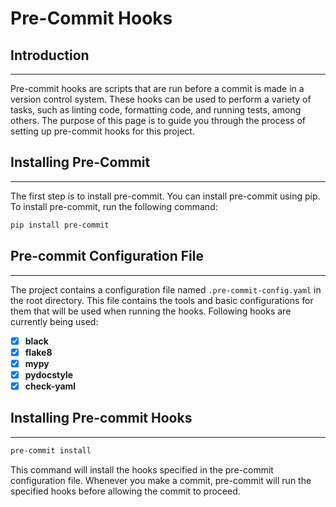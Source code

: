 # Pre-Commit Hooks

## **Introduction**
-------------------------------

Pre-commit hooks are scripts that are run before a commit is made in a version control system. These hooks can be used to perform a variety of tasks, such as linting code, formatting code, and running tests, among others. The purpose of this page is to guide you through the process of setting up pre-commit hooks for this project.

## **Installing Pre-Commit**
-------------------------------

The first step is to install pre-commit. You can install pre-commit using pip. To install pre-commit, run the following command:

```sh
pip install pre-commit
```

## **Pre-commit Configuration File**
-------------------------------

The project contains a configuration file named `.pre-commit-config.yaml` in the root directory. This file contains the tools and basic configurations for them that will be used
when running the hooks. Following hooks are currently being used:

- [x] **black**
- [x] **flake8**
- [x] **mypy**
- [x] **pydocstyle**
- [x] **check-yaml**

## **Installing Pre-commit Hooks**
-------------------------------

```sh
pre-commit install
```

This command will install the hooks specified in the pre-commit configuration file. Whenever you make a commit, pre-commit will run the specified hooks before allowing the commit to proceed.